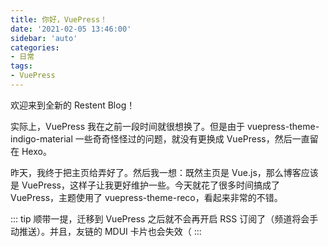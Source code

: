 ```yaml
---
title: 你好，VuePress！
date: '2021-02-05 13:46:00'
sidebar: 'auto'
categories:
- 日常
tags:
- VuePress
---
```

欢迎来到全新的 Restent Blog！

实际上，VuePress 我在之前一段时间就很想换了。但是由于 vuepress-theme-indigo-material 一些奇奇怪怪过的问题，就没有更换成 VuePress，然后一直留在 Hexo。

昨天，我终于把主页给弄好了。然后我一想：既然主页是 Vue.js，那么博客应该是 VuePress，这样子让我更好维护一些。今天就花了很多时间搞成了 VuePress，主题使用了 vuepress-theme-reco，看起来非常的不错。

::: tip
顺带一提，迁移到 VuePress 之后就不会再开启 RSS 订阅了（频道将会手动推送）。并且，友链的 MDUI 卡片也会失效（
:::